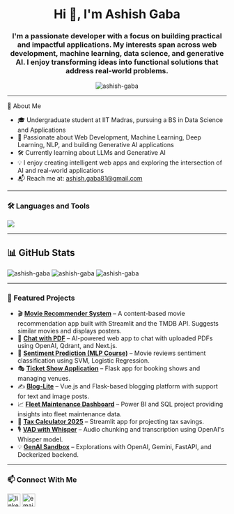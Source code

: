 <h1 align="center">Hi 👋, I'm Ashish Gaba</h1>
<h3 align="center">I'm a passionate developer with a focus on building practical and impactful applications. My interests span across web development, machine learning, data science, and generative AI. I enjoy transforming ideas into functional solutions that address real-world problems.</h3>

<p align="center">
  <img src="https://komarev.com/ghpvc/?username=ashish-gaba&label=Profile%20views&color=0e75b6&style=flat" alt="ashish-gaba" />
</p>

---

🚀 About Me
- 🎓 Undergraduate student at IIT Madras, pursuing a BS in Data Science and Applications
- 🤖 Passionate about Web Development, Machine Learning, Deep Learning, NLP, and building Generative AI applications
- 🛠️ Currently learning about LLMs and Generative AI
- 💡 I enjoy creating intelligent web apps and exploring the intersection of AI and real-world applications
- 📬 Reach me at: ashish.gaba81@gmail.com

---

### 🛠️ Languages and Tools

<p align="left">
  <img src="https://skillicons.dev/icons?i=python,java,js,ts,react,nextjs,nodejs,html,css,tailwind,bootstrap,flask,fastapi,streamlit,sklearn,pytorch,numpy,pandas,matplotlib,huggingface,redis,docker,git,github,linux,postgres,mysql,sqlite,postman,powerbi&perline=15" />
</p>





---
## 📊 GitHub Stats

<p align="left">
  <img src="https://github-readme-stats.vercel.app/api?username=ashish-gaba&show_icons=true&locale=en" alt="ashish-gaba" />
  <img src="https://github-readme-streak-stats.herokuapp.com/?user=ashish-gaba&" alt="ashish-gaba" />
  <img src="https://github-readme-stats.vercel.app/api/top-langs?username=ashish-gaba&layout=compact" alt="ashish-gaba" />
</p>

---

### 🧩 Featured Projects

- 🎬 [**Movie Recommender System**](https://github.com/Ashish-gaba/Movie-Recommender-System) – A content-based movie recommendation app built with Streamlit and the TMDB API. Suggests similar movies and displays posters.
- 📄 [**Chat with PDF**](https://github.com/Ashish-gaba/Chat-with-PDF) – AI-powered web app to chat with uploaded PDFs using OpenAI, Qdrant, and Next.js.
- 🧠 [**Sentiment Prediction (MLP Course)**](https://github.com/Ashish-gaba/Sentiment-Prediction) – Movie reviews sentiment classification using SVM, Logistic Regression.
- 🎭 [**Ticket Show Application**](https://github.com/Ashish-gaba) – Flask app for booking shows and managing venues.
- ✍️ [**Blog-Lite**](https://github.com/Ashish-gaba) – Vue.js and Flask-based blogging platform with support for text and image posts.
- 📈 [**Fleet Maintenance Dashboard**](https://github.com/Ashish-gaba/Fleet-maintenence-analysis-dashboard) – Power BI and SQL project providing insights into fleet maintenance data.
- 🧮 [**Tax Calculator 2025**](https://github.com/Ashish-gaba/tax-savings-calculator-2025) – Streamlit app for projecting tax savings.
- 🎙️ [**VAD with Whisper**](https://github.com/Ashish-gaba/VAD_with_Whisper) – Audio chunking and transcription using OpenAI's Whisper model.
- 💡 [**GenAI Sandbox**](https://github.com/Ashish-gaba/Gen-AI) – Explorations with OpenAI, Gemini, FastAPI, and Dockerized backend.

---

### 📫 Connect With Me

<p align="left">
  <a href="https://www.linkedin.com/in/ashish-gaba/" target="blank"><img align="center" src="https://cdn-icons-png.flaticon.com/512/174/174857.png" alt="linkedin" height="30" width="30" /></a>
  <a href="mailto:ashish.gaba.dev@gmail.com"><img align="center" src="https://cdn-icons-png.flaticon.com/512/732/732200.png" alt="email" height="30" width="30" /></a>
  <!-- Add other platforms if needed -->
</p>
